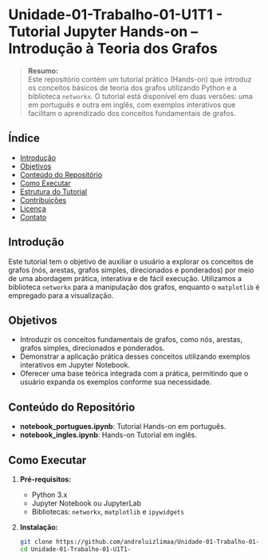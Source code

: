 # Unidade-01-Trabalho-01-U1T1 - Tutorial Jupyter Hands-on – Introdução à Teoria dos Grafos

> **Resumo:**  
> Este repositório contém um tutorial prático (Hands-on) que introduz os conceitos básicos de teoria dos grafos utilizando Python e a biblioteca `networkx`. O tutorial está disponível em duas versões: uma em português e outra em inglês, com exemplos interativos que facilitam o aprendizado dos conceitos fundamentais de grafos.

## Índice

- [Introdução](#introdução)
- [Objetivos](#objetivos)
- [Conteúdo do Repositório](#conteúdo-do-repositório)
- [Como Executar](#como-executar)
- [Estrutura do Tutorial](#estrutura-do-tutorial)
- [Contribuições](#contribuições)
- [Licença](#licença)
- [Contato](#contato)

## Introdução

Este tutorial tem o objetivo de auxiliar o usuário a explorar os conceitos de grafos (nós, arestas, grafos simples, direcionados e ponderados) por meio de uma abordagem prática, interativa e de fácil execução. Utilizamos a biblioteca `networkx` para a manipulação dos grafos, enquanto o `matplotlib` é empregado para a visualização.

## Objetivos

- Introduzir os conceitos fundamentais de grafos, como nós, arestas, grafos simples, direcionados e ponderados.
- Demonstrar a aplicação prática desses conceitos utilizando exemplos interativos em Jupyter Notebook.
- Oferecer uma base teórica integrada com a prática, permitindo que o usuário expanda os exemplos conforme sua necessidade.

## Conteúdo do Repositório

- **notebook_portugues.ipynb**: Tutorial Hands-on em português.
- **notebook_ingles.ipynb**: Hands-on Tutorial em inglês.

## Como Executar

1. **Pré-requisitos:**  
   - Python 3.x  
   - Jupyter Notebook ou JupyterLab  
   - Bibliotecas: `networkx`, `matplotlib` e `ipywidgets`

2. **Instalação:**  
   ```bash
   git clone https://github.com/andreluizlimaa/Unidade-01-Trabalho-01-U1T1-.git
   cd Unidade-01-Trabalho-01-U1T1-
